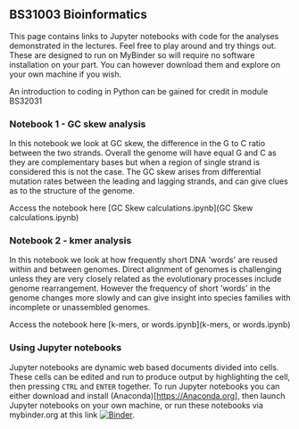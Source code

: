 ## BS31003 Bioinformatics

This page contains links to Jupyter notebooks with code for the analyses demonstrated in the lectures. 
Feel free to play around and try things out. These are designed to run on MyBinder so will require no software installation 
on your part. You can however download them and explore on your own machine if you wish.

An introduction to coding in Python can be gained for credit in module BS32031

### Notebook 1 - GC skew analysis

In this notebook we look at GC skew, the difference in the G to C ratio between the two strands. 
Overall the genome will have equal G and C as they are complementary bases but when a region of single strand is 
considered this is not the case. The GC skew arises from differential mutation rates between the leading and lagging strands,
and can give clues as to the structure of the genome.  

Access the notebook here [GC Skew calculations.ipynb](GC Skew calculations.ipynb) 

### Notebook 2 - kmer analysis

In this notebook we look at how frequently short DNA 'words' are reused within and between genomes. Direct alignment of genomes 
is challenging unless they are very closely related as the evolutionary processes include genome rearrangement. However the frequency 
of short 'words' in the genome changes more slowly and can give insight into species families with incomplete or unassembled genomes.

Access the notebook here [k-mers, or words.ipynb](k-mers, or words.ipynb)

### Using Jupyter notebooks

Jupyter notebooks are dynamic web based documents divided into cells. These cells can be edited and run to produce output by 
highlighting the cell, then pressing `CTRL` and `ENTER` together.
To run Jupyter notebooks you can either download and install (Anaconda)[https://Anaconda.org], then launch Jupyter notebooks on your own machine, 
or run these notebooks via mybinder.org at this link [![Binder](https://mybinder.org/badge_logo.svg)](https://mybinder.org/v2/gh/davidmam/BS31003Bioinformatics/HEAD). 